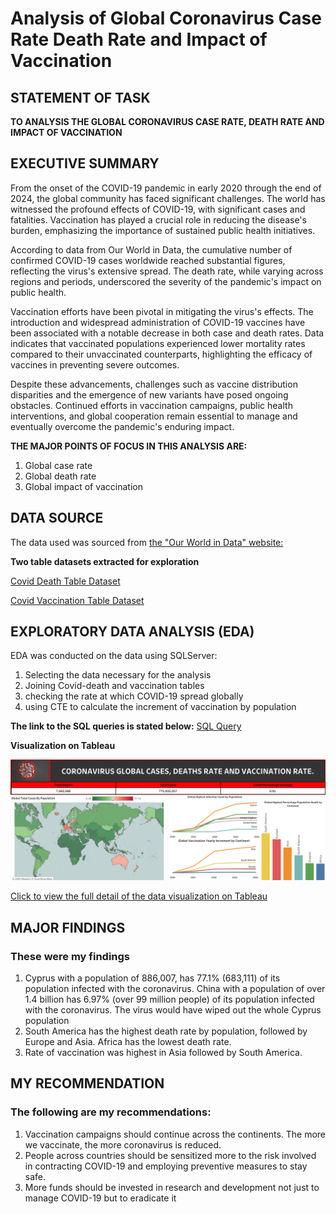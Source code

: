 # Analysis of Global Coronavirus Case Rate Death Rate and Impact of Vaccination
## STATEMENT OF TASK
**TO ANALYSIS THE GLOBAL CORONAVIRUS CASE RATE, DEATH RATE AND IMPACT OF VACCINATION**

## EXECUTIVE SUMMARY
From the onset of the COVID-19 pandemic in early 2020 through the end of 2024, the global community has faced significant challenges.
The world has witnessed the profound effects of COVID-19, with significant cases and fatalities. Vaccination has played a crucial role in reducing the disease's burden, emphasizing the importance of sustained public health initiatives.

According to data from Our World in Data, the cumulative number of confirmed COVID-19 cases worldwide reached substantial figures, reflecting the virus's extensive spread. The death rate, while varying across regions and periods, underscored the severity of the pandemic's impact on public health.

Vaccination efforts have been pivotal in mitigating the virus's effects. The introduction and widespread administration of COVID-19 vaccines have been associated with a notable decrease in both case and death rates. Data indicates that vaccinated populations experienced lower mortality rates compared to their unvaccinated counterparts, highlighting the efficacy of vaccines in preventing severe outcomes.

Despite these advancements, challenges such as vaccine distribution disparities and the emergence of new variants have posed ongoing obstacles. Continued efforts in vaccination campaigns, public health interventions, and global cooperation remain essential to manage and eventually overcome the pandemic's enduring impact.

**THE MAJOR POINTS OF FOCUS IN THIS ANALYSIS ARE:**
1.  Global case rate
2.  Global death rate
3.  Global impact of vaccination

## DATA SOURCE
The data used was sourced from [the "Our World in Data" website:](https://docs.owid.io/projects/covid/en/latest/dataset.html#download-our-complete-covid-19-dataset-csv-xlsx-json)


**Two table datasets extracted for exploration**

[Covid Death Table Dataset](https://1drv.ms/x/c/b8ac0467681b52ee/EcxN0IBXOqdHk7Tfuk5d86sBR5QIkD6wn_nKAUlBF6dpmA?e=gNCScR&nav=MTVfezAwMDAwMDAwLTAwMDEtMDAwMC0wMDAwLTAwMDAwMDAwMDAwMH0)


[Covid Vaccination Table Dataset](https://1drv.ms/x/c/b8ac0467681b52ee/EVSPncs5ZnVOkwVPUjqQb34BWbhH09VLZhWy-JkgKYLXeg?e=l6eV9K&nav=MTVfezAwMDAwMDAwLTAwMDEtMDAwMC0wMDAwLTAwMDAwMDAwMDAwMH0)


## EXPLORATORY DATA ANALYSIS (EDA) 
EDA was conducted on the data using SQLServer:
1.  Selecting the data necessary for the analysis
2.  Joining Covid-death and vaccination tables
3.  checking the rate at which COVID-19 spread globally
4.  using CTE to calculate the increment of vaccination by population
   
**The link to the SQL queries is stated below:**
[SQL Query](Covid-19_SQLQuery.sql)

**Visualization on Tableau**

![image](covid-19-dashboard.png)

[Click to view the full detail of the data visualization on Tableau](https://public.tableau.com/views/coronavirusanalysis_17387076114360/Dashboard1?:language=en-US&:sid=&:redirect=auth&:display_count=n&:origin=viz_share_link)



## MAJOR FINDINGS
### These were my findings
1. Cyprus with a population of 886,007, has 77.1% (683,111) of its population infected with the coronavirus. China with a population of over 1.4 billion has 6.97% (over 99 million people) of its population infected with the coronavirus. The virus would have wiped out the whole Cyprus population
2. South America has the highest death rate by population, followed by Europe and Asia. Africa has the lowest death rate.
3. Rate of vaccination was highest in Asia followed by South America.


## MY RECOMMENDATION
### The following are my recommendations:
1.   Vaccination campaigns should continue across the continents. The more we vaccinate, the more coronavirus is reduced.
2.   People across countries should be sensitized more to the risk involved in contracting COVID-19 and employing preventive measures to stay safe.
3.   More funds should be invested in research and development not just to manage COVID-19 but to eradicate it
